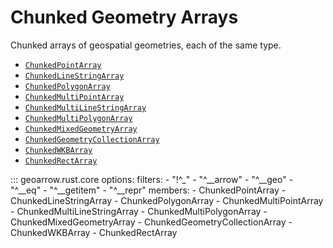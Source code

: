 # Chunked Geometry Arrays

Chunked arrays of geospatial geometries, each of the same type.

- [`ChunkedPointArray`](#geoarrow.rust.core.ChunkedPointArray)
- [`ChunkedLineStringArray`](#geoarrow.rust.core.ChunkedLineStringArray)
- [`ChunkedPolygonArray`](#geoarrow.rust.core.ChunkedPolygonArray)
- [`ChunkedMultiPointArray`](#geoarrow.rust.core.ChunkedMultiPointArray)
- [`ChunkedMultiLineStringArray`](#geoarrow.rust.core.ChunkedMultiLineStringArray)
- [`ChunkedMultiPolygonArray`](#geoarrow.rust.core.ChunkedMultiPolygonArray)
- [`ChunkedMixedGeometryArray`](#geoarrow.rust.core.ChunkedMixedGeometryArray)
- [`ChunkedGeometryCollectionArray`](#geoarrow.rust.core.ChunkedGeometryCollectionArray)
- [`ChunkedWKBArray`](#geoarrow.rust.core.ChunkedWKBArray)
- [`ChunkedRectArray`](#geoarrow.rust.core.ChunkedRectArray)

::: geoarrow.rust.core
    options:
      filters:
        - "!^_"
        - "^__arrow"
        - "^__geo"
        - "^__eq"
        - "^__getitem"
        - "^__repr"
      members:
        - ChunkedPointArray
        - ChunkedLineStringArray
        - ChunkedPolygonArray
        - ChunkedMultiPointArray
        - ChunkedMultiLineStringArray
        - ChunkedMultiPolygonArray
        - ChunkedMixedGeometryArray
        - ChunkedGeometryCollectionArray
        - ChunkedWKBArray
        - ChunkedRectArray
